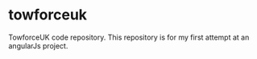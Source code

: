 towforceuk
==========

TowforceUK code repository.  This repository is for my first attempt at an angularJs project.

